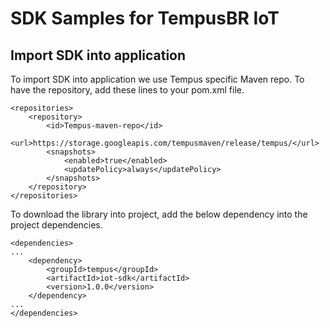 # SDK Samples for TempusBR IoT

## Import SDK into application
To import SDK into application we use Tempus specific Maven repo. To have the repository, add these lines to your pom.xml file.
```
<repositories>
    <repository>
        <id>Tempus-maven-repo</id>
        <url>https://storage.googleapis.com/tempusmaven/release/tempus/</url>
        <snapshots>
            <enabled>true</enabled>
            <updatePolicy>always</updatePolicy>
        </snapshots>
    </repository>
</repositories> 
```

To download the library into project, add the below dependency into the project dependencies.

```
<dependencies>
...
    <dependency>
        <groupId>tempus</groupId>
        <artifactId>iot-sdk</artifactId>
        <version>1.0.0</version>
    </dependency>
...
</dependencies>
```
